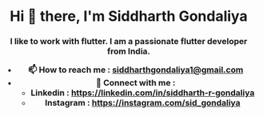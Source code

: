 <h1 align="center">Hi 👋 there, I'm Siddharth Gondaliya</h1>
<h3 align="center"><p align="center">I like to work with flutter. I am a passionate flutter developer from India.

- 📫 How to reach me :  **siddharthgondaliya1@gmail.com**
- 💬 Connect with me :
  - Linkedin :  <a href="https://linkedin.com/in/siddharth-r-gondaliya" target="blank">https://linkedin.com/in/siddharth-r-gondaliya</a>
  - Instagram : <a href="https://instagram.com/sid_gondaliya" target="blank">https://instagram.com/sid_gondaliya</a>


